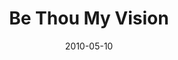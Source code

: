 ---
layout: music 
title: "Be Thou My Vision"
date: 2010-05-10 
description: "Song from the Lavish series."
sc-permalink-url: "http://soundcloud.com/crdschurch/be-thou-my-vision"
audio: "http://s3.amazonaws.com/crossroads-media/music/audio/06%20Be%20Thou%20My%20Vision.mp3"
audio-duration: "03:26"
tag: 
 - hymns
src: "http://s3.amazonaws.com/crossroads-media/images/DefaultVideoImage.jpg"
---
